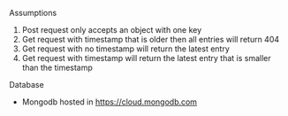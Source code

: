 Assumptions
1. Post request only accepts an object with one key
2. Get request with timestamp that is older then all entries will return 404
3. Get request with no timestamp will return the latest entry
4. Get request with timestamp will return the latest entry that is smaller than the timestamp


Database
- Mongodb hosted in https://cloud.mongodb.com

